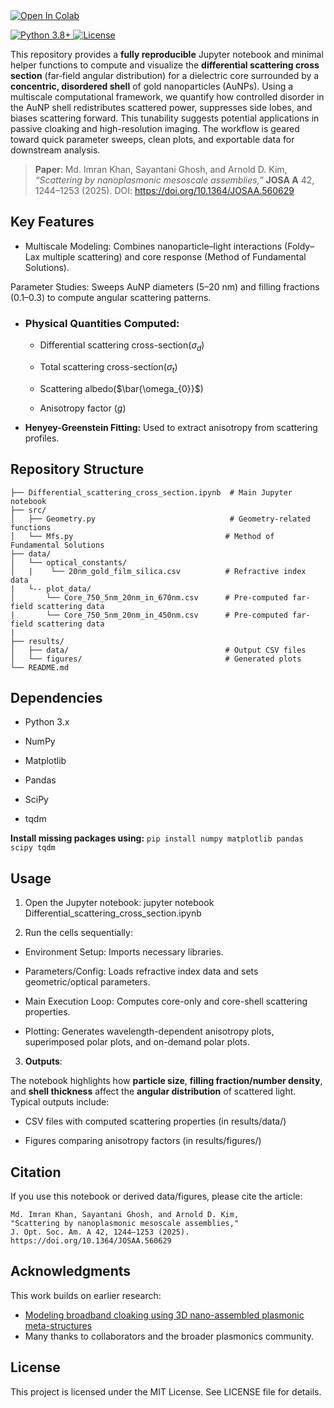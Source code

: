 <!-- Open in Colab for your main notebook -->
  <a href="https://colab.research.google.com/github/imranlabs/Differential_Scattering_Cross_Section/blob/main/Differential_Scattering_Cross_Section.ipynb">
    <img src="https://colab.research.google.com/assets/colab-badge.svg" alt="Open In Colab">
  </a>
</p>

<p align="left">
  <!-- Python version -->
  <a href="https://www.python.org/">
    <img src="https://img.shields.io/badge/Python-3.8%2B-blue" alt="Python 3.8+">
  </a>
  <!-- License (auto-reads your repo’s license) -->
  <a href="https://github.com/imranlabs/Differential_Scattering_Cross_Section/blob/main/LICENSE">
    <img src="https://img.shields.io/github/license/imranlabs/Broadband_Plasmonic_cloaking" alt="License">
  </a>

This repository provides a **fully reproducible** Jupyter notebook and minimal helper functions to compute and visualize the **differential scattering cross section** (far‑field angular distribution) for a dielectric core surrounded by a **concentric, disordered shell** of gold nanoparticles (AuNPs). Using a multiscale computational framework, we quantify how controlled disorder in the AuNP shell redistributes scattered power, suppresses side lobes, and biases scattering forward. This tunability suggests potential applications in passive cloaking and high-resolution imaging. The workflow is geared toward quick parameter sweeps, clean plots, and exportable data for downstream analysis.

> **Paper**: Md. Imran Khan, Sayantani Ghosh, and Arnold D. Kim, *“Scattering by nanoplasmonic mesoscale assemblies,”* **JOSA A** 42, 1244–1253 (2025). DOI: https://doi.org/10.1364/JOSAA.560629

## Key Features

- Multiscale Modeling: Combines nanoparticle–light interactions (Foldy–Lax multiple scattering) and core response (Method of Fundamental Solutions).

Parameter Studies: Sweeps AuNP diameters (5–20 nm) and filling fractions (0.1–0.3) to compute angular scattering patterns.

- ### Physical Quantities Computed:

    - Differential scattering cross-section($\sigma_{d}$)

    - Total scattering cross-section($\sigma_{t}$)

    - Scattering albedo($\bar{\omega_{0}}$)

    - Anisotropy factor ($g$)

- **Henyey-Greenstein Fitting:** Used to extract anisotropy from scattering profiles.

## Repository Structure
```none
├── Differential_scattering_cross_section.ipynb  # Main Jupyter notebook
├── src/
│   ├── Geometry.py                              # Geometry-related functions
│   └── Mfs.py                                  # Method of Fundamental Solutions
├── data/
│   └── optical_constants/
│   |    └── 20nm_gold_film_silica.csv          # Refractive index data
|   └-- plot_data/
│       └── Core_750_5nm_20nm_in_670nm.csv      # Pre-computed far-field scattering data
|       └── Core_750_5nm_20nm_in_450nm.csv      # Pre-computed far-field scattering data            
|                    
├── results/
│   ├── data/                                   # Output CSV files
│   └── figures/                                # Generated plots
└── README.md
```
## Dependencies

 - Python 3.x

 - NumPy

 - Matplotlib

 - Pandas

 - SciPy

 - tqdm

**Install missing packages using:**
`pip install numpy matplotlib pandas scipy tqdm`

## Usage

1. Open the Jupyter notebook:
    jupyter notebook Differential_scattering_cross_section.ipynb
   

3. Run the cells sequentially:

 - Environment Setup: Imports necessary libraries.

 - Parameters/Config: Loads refractive index data and sets geometric/optical parameters.

 - Main Execution Loop: Computes core-only and core-shell scattering properties.

- Plotting: Generates wavelength-dependent anisotropy plots, superimposed polar plots, and on-demand polar plots.


3. **Outputs**:
   
The notebook highlights how **particle size**, **filling fraction/number density**, and **shell thickness** affect the **angular distribution** of scattered light. Typical outputs include:

 - CSV files with computed scattering properties (in results/data/)

 - Figures comparing anisotropy factors (in results/figures/)

## Citation
If you use this notebook or derived data/figures, please cite the article:

```
Md. Imran Khan, Sayantani Ghosh, and Arnold D. Kim,
"Scattering by nanoplasmonic mesoscale assemblies,"
J. Opt. Soc. Am. A 42, 1244–1253 (2025).
https://doi.org/10.1364/JOSAA.560629
```

## Acknowledgments

This work builds on earlier research:
- [Modeling broadband cloaking using 3D nano-assembled plasmonic meta-structures](https://github.com/imranlabs/Broadband_Plasmonic_cloaking)
- Many thanks to collaborators and the broader plasmonics community.

## License
This project is licensed under the MIT License. See LICENSE file for details.


